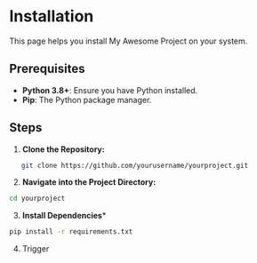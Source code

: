# Installation

This page helps you install My Awesome Project on your system.

## Prerequisites

- **Python 3.8+**: Ensure you have Python installed.  
- **Pip**: The Python package manager.

## Steps

1. **Clone the Repository:**
   
```bash
   git clone https://github.com/yourusername/yourproject.git
```
2. **Navigate into the Project Directory:**

```bash
cd yourproject
```

3. **Install Dependencies***
```bash
pip install -r requirements.txt
```

4. Trigger